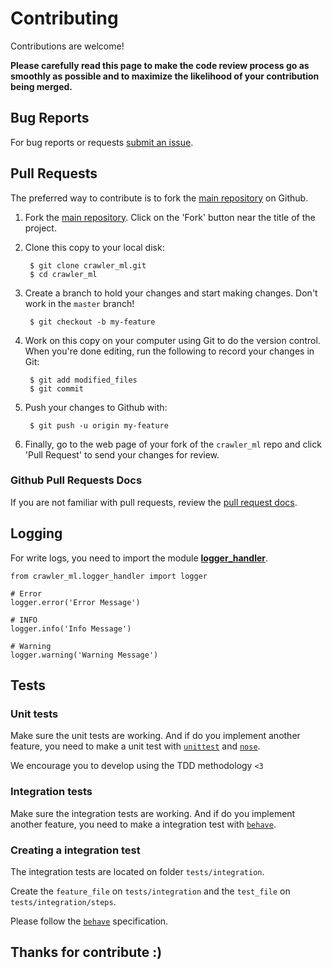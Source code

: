 Contributing
============

Contributions are welcome!

**Please carefully read this page to make the code review process go as smoothly as possible and to maximize the likelihood of your contribution being merged.**

## Bug Reports

For bug reports or requests [submit an issue]().

## Pull Requests

The preferred way to contribute is to fork the
[main repository]() on Github.

1. Fork the [main repository]().  Click on the 'Fork' button near the title of the project. 

2. Clone this copy to your local disk:

        $ git clone crawler_ml.git
        $ cd crawler_ml

3. Create a branch to hold your changes and start making changes. Don't work in the `master` branch!

        $ git checkout -b my-feature

4. Work on this copy on your computer using Git to do the version control. When you're done editing, run the following to record your changes in Git:

        $ git add modified_files
        $ git commit

5. Push your changes to Github with:

        $ git push -u origin my-feature

6. Finally, go to the web page of your fork of the `crawler_ml` repo and click 'Pull Request' to send your changes for review.

### Github Pull Requests Docs

If you are not familiar with pull requests, review the [pull request docs](https://help.github.com/articles/about-pull-requests/).

## Logging

For write logs, you need to import the module [**logger_handler**](./crawler_ml/logger_handler.py).

```
from crawler_ml.logger_handler import logger

# Error 
logger.error('Error Message')

# INFO
logger.info('Info Message')

# Warning
logger.warning('Warning Message')
```

## Tests

### Unit tests

Make sure the unit tests are working.
And if do you implement another feature, you need to make a unit test with [`unittest`](https://docs.python.org/3/library/unittest.html) and [`nose`](http://nose.readthedocs.io/en/latest/).

We encourage you to develop using the TDD methodology `<3`

### Integration tests

Make sure the integration tests are working.
And if do you implement another feature, you need to make a integration test with [`behave`](http://pythonhosted.org/behave/).

### Creating a integration test

The integration tests are located on folder `tests/integration`.

Create the `feature_file` on `tests/integration` and the `test_file` on `tests/integration/steps`.

Please follow the [`behave`](http://pythonhosted.org/behave/) specification.

## Thanks for contribute :)
